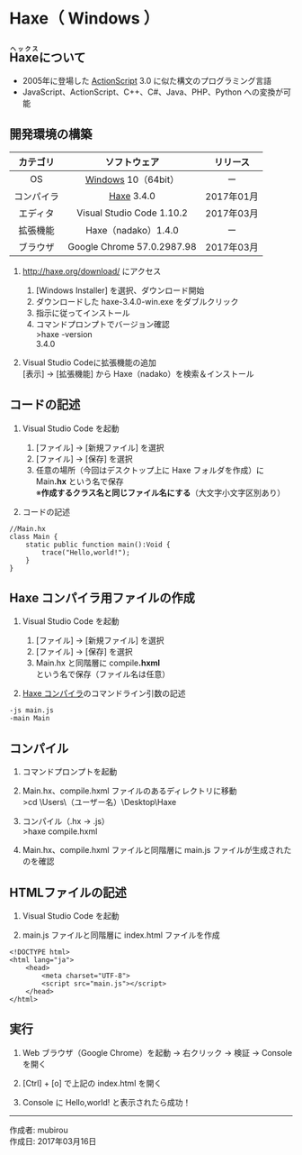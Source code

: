 # Haxe（ Windows ）

## <ruby>Haxe<rt>ヘックス</rt></ruby>について

* 2005年に登場した [ActionScript](https://ja.wikipedia.org/wiki/ActionScript) 3.0 に似た構文のプログラミング言語
* JavaScript、ActionScript、C++、C#、Java、PHP、Python への変換が可能

## 開発環境の構築

|カテゴリ|ソフトウェア|リリース|
|:--:|:--:|:--:|
|OS|[Windows](https://ja.wikipedia.org/wiki/Microsoft_Windows) 10（64bit）|ー|
|コンパイラ|[Haxe](https://haxe.org/download/list/) 3.4.0|2017年01月|
|エディタ|Visual Studio Code 1.10.2|2017年03月|
|拡張機能|Haxe（nadako）1.4.0|ー|
|ブラウザ|Google Chrome 57.0.2987.98|2017年03月|

1. http://haxe.org/download/ にアクセス
    1. [Windows Installer] を選択、ダウンロード開始
    1. ダウンロードした haxe-3.4.0-win.exe をダブルクリック
    1. 指示に従ってインストール
    1. コマンドプロンプトでバージョン確認  
        \>haxe -version  
        3.4.0

1. Visual Studio Codeに拡張機能の追加  
    [表示] → [拡張機能] から Haxe（nadako）を検索＆インストール

## コードの記述

1. Visual Studio Code を起動
    1. [ファイル] → [新規ファイル] を選択
    1. [ファイル] → [保存] を選択
    1. 任意の場所（今回はデスクトップ上に Haxe フォルダを作成）に Main<b>.hx</b> という名で保存  
    ※<b>作成するクラス名と同じファイル名にする</b>（大文字小文字区別あり）

1. コードの記述
```
//Main.hx
class Main {
    static public function main():Void {
        trace("Hello,world!");
    }
}
```

## Haxe コンパイラ用ファイルの作成

1. Visual Studio Code を起動
    1. [ファイル] → [新規ファイル] を選択
    1. [ファイル] → [保存] を選択
    1. Main.hx と同階層に compile<b>.hxml</b> という名で保存（ファイル名は任意）

1. [Haxe コンパイラ](http://old.haxe.org/doc/compiler?lang=jp)のコマンドライン引数の記述
```
-js main.js
-main Main
```

## コンパイル

1. コマンドプロンプトを起動

1. Main.hx、compile.hxml ファイルのあるディレクトリに移動  
\>cd \Users\（ユーザー名）\Desktop\Haxe

1. コンパイル（.hx → .js）  
\>haxe compile.hxml

1. Main.hx、compile.hxml ファイルと同階層に main.js ファイルが生成されたのを確認

## HTMLファイルの記述

1. Visual Studio Code を起動

1. main.js ファイルと同階層に index.html ファイルを作成

```
<!DOCTYPE html>
<html lang="ja">
    <head>
        <meta charset="UTF-8">
        <script src="main.js"></script>
    </head>
</html>
```

## 実行

1. Web ブラウザ（Google Chrome）を起動 → 右クリック → 検証 → Console を開く

1. [Ctrl] + [o] で上記の index.html を開く

1. Console に Hello,world! と表示されたら成功！

***
作成者: mubirou  
作成日: 2017年03月16日